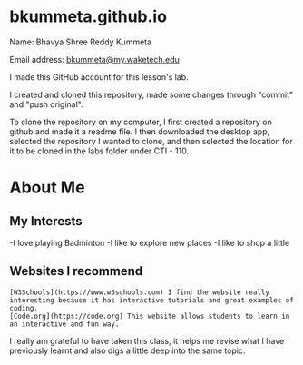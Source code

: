 # bkummeta.github.io
Name: Bhavya Shree Reddy Kummeta

Email address: bkummeta@my.waketech.edu

I made this GitHub account for this lesson's lab.

I created and cloned this repository, made some changes through "commit" and "push original".

To clone the repository on my computer, I first created a repository on github and made it a readme file. I then downloaded the desktop app, selected the repository I wanted to clone, and then selected the location for it to be cloned in the labs folder under CTI - 110.

# About Me  
## My Interests 
 -I love playing Badminton
 -I like to explore new places
 -I like to shop a little 
## Websites I recommend
	[W3Schools](https://www.w3schools.com) I find the website really interesting because it has interactive tutorials and great examples of coding.
	[Code.org](https://code.org) This website allows students to learn in an interactive and fun way.
I really am grateful to have taken this class, it helps me revise what I have previously learnt and also digs a little deep into the same topic.
